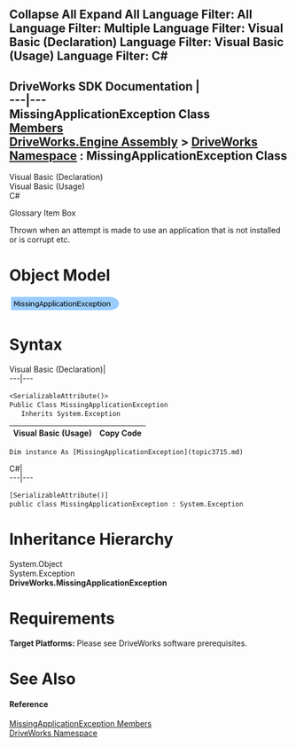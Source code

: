 Collapse All Expand All Language Filter: All  Language Filter: Multiple  Language Filter: Visual Basic (Declaration) Language Filter: Visual Basic (Usage) Language Filter: C#  
---  
DriveWorks SDK Documentation  |   
---|---  
MissingApplicationException Class   
[Members](topic3716.md)   
[DriveWorks.Engine Assembly](topic2156.md) > [DriveWorks Namespace](topic2159.md) : MissingApplicationException Class  
---  
  
Visual Basic (Declaration)    
Visual Basic (Usage)    
C# 

Glossary Item Box

Thrown when an attempt is made to use an application that is not installed or is corrupt etc. 

# Object Model

![](dotnetdiagramimages/image170.png)

# Syntax

Visual Basic (Declaration)|   
---|---  
      
    
    <SerializableAttribute()>
    Public Class MissingApplicationException 
       Inherits System.Exception  
  
Visual Basic (Usage)| Copy Code  
---|---  
      
    
    Dim instance As [MissingApplicationException](topic3715.md)  
  
C#|   
---|---  
      
    
    [SerializableAttribute()]
    public class MissingApplicationException : System.Exception   
  
# Inheritance Hierarchy

System.Object  
System.Exception  
**DriveWorks.MissingApplicationException**  


# Requirements

**Target Platforms:** Please see DriveWorks software prerequisites.

# See Also

#### Reference

[MissingApplicationException Members](topic3716.md)   
[DriveWorks Namespace](topic2159.md)


